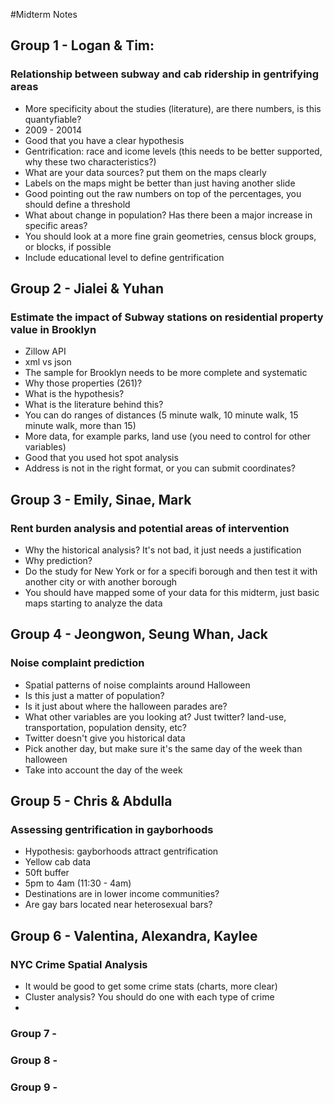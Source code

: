 #Midterm Notes

## Group 1 - Logan & Tim:
### Relationship between subway and cab ridership in gentrifying areas
* More specificity about the studies (literature), are there numbers, is this quantyfiable?
* 2009 - 20014
* Good that you have a clear hypothesis
* Gentrification: race and icome levels (this needs to be better supported, why these two characteristics?)
* What are your data sources? put them on the maps clearly
* Labels on the maps might be better than just having another slide
* Good pointing out the raw numbers on top of the percentages, you should define a threshold
* What about change in population? Has there been a major increase in specific areas?
* You should look at a more fine grain geometries, census block groups, or blocks, if possible
* Include educational level to define gentrification

## Group 2 - Jialei & Yuhan
### Estimate the impact of Subway stations on residential property value in Brooklyn
* Zillow API
* xml vs json
* The sample for Brooklyn needs to be more complete and systematic
* Why those properties (261)?
* What is the hypothesis?
* What is the literature behind this?
* You can do ranges of distances (5 minute walk, 10 minute walk, 15 minute walk, more than 15)
* More data, for example parks, land use (you need to control for other variables)
* Good that you used hot spot analysis
* Address is not in the right format, or you can submit coordinates?

## Group 3 - Emily, Sinae, Mark
### Rent burden analysis and potential areas of intervention
* Why the historical analysis? It's not bad, it just needs a justification
* Why prediction?
* Do the study for New York or for a specifi borough and then test it with another city or with another borough
* You should have mapped some of your data for this midterm, just basic maps starting to analyze the data

## Group 4 - Jeongwon, Seung Whan, Jack
### Noise complaint prediction
* Spatial patterns of noise complaints around Halloween
* Is this just a matter of population?
* Is it just about where the halloween parades are?
* What other variables are you looking at? Just twitter? land-use, transportation, population density, etc?
* Twitter doesn't give you historical data
* Pick another day, but make sure it's the same day of the week than halloween
* Take into account the day of the week

## Group 5 - Chris & Abdulla
### Assessing gentrification in gayborhoods
* Hypothesis: gayborhoods attract gentrification
* Yellow cab data
* 50ft buffer
* 5pm to 4am (11:30 - 4am)
* Destinations are in lower income communities?
* Are gay bars located near heterosexual bars?

## Group 6 - Valentina, Alexandra, Kaylee
### NYC Crime Spatial Analysis
* It would be good to get some crime stats (charts, more clear)
* Cluster analysis? You should do one with each type of crime
* 

### Group 7 -

### Group 8 -

### Group 9 -
